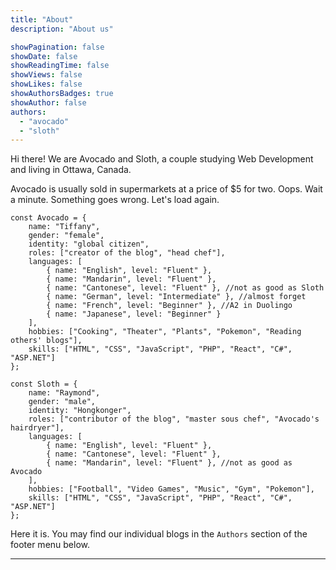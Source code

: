 ```yaml
---
title: "About"
description: "About us"

showPagination: false
showDate: false
showReadingTime: false
showViews: false
showLikes: false
showAuthorsBadges: true
showAuthor: false
authors:
  - "avocado"
  - "sloth"
---
```


Hi there! We are Avocado and Sloth, a couple studying Web Development and living in Ottawa, Canada.

Avocado is usually sold in supermarkets at a price of $5 for two. Oops. Wait a minute. Something goes wrong. Let's load again.

```
const Avocado = { 
    name: "Tiffany",
    gender: "female",
    identity: "global citizen", 
    roles: ["creator of the blog", "head chef"],
    languages: [
        { name: "English", level: "Fluent" },
        { name: "Mandarin", level: "Fluent" },
        { name: "Cantonese", level: "Fluent" }, //not as good as Sloth
        { name: "German", level: "Intermediate" }, //almost forget
        { name: "French", level: "Beginner" }, //A2 in Duolingo
        { name: "Japanese", level: "Beginner" }
    ],
    hobbies: ["Cooking", "Theater", "Plants", "Pokemon", "Reading others' blogs"],
    skills: ["HTML", "CSS", "JavaScript", "PHP", "React", "C#", "ASP.NET"]
};
```

```
const Sloth = { 
    name: "Raymond",
    gender: "male",
    identity: "Hongkonger",     
    roles: ["contributor of the blog", "master sous chef", "Avocado's hairdryer"],
    languages: [
        { name: "English", level: "Fluent" },
        { name: "Cantonese", level: "Fluent" },         
        { name: "Mandarin", level: "Fluent" }, //not as good as Avocado
    ],
    hobbies: ["Football", "Video Games", "Music", "Gym", "Pokemon"],
    skills: ["HTML", "CSS", "JavaScript", "PHP", "React", "C#", "ASP.NET"]    
};
```
Here it is. You may find our individual blogs in the `Authors` section of the footer menu below.

---

